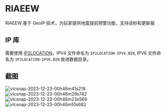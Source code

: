 # RIAEEW 

RIAEEW 基于 GeoIP 技术，为玩家提供地震提前预警功能，支持读秒和更新报



## IP 库

需要使用 [IP2LOCATION](https://www.ip2location.com/)，IPV4 文件命名为 `IP2LOCATION-IPV4.BIN`, IPV6 文件命名为 `IP2LOCATION-IPV6.BIN` 放进数据目录。

## 截图 

![vlcsnap-2023-12-23-00h46m41s219](https://github.com/RIA-AED/RIAEEW/assets/30802565/cb7924f3-f6f7-4c0b-9e99-1fb4ac593fa4)
![vlcsnap-2023-12-23-00h46m29s742](https://github.com/RIA-AED/RIAEEW/assets/30802565/70998d8a-c1e1-4f18-b439-553f0ed2eaa2)
![vlcsnap-2023-12-23-00h46m23s569](https://github.com/RIA-AED/RIAEEW/assets/30802565/a7c96649-4c5c-4a0b-8cc1-205da77d4f4a)
![vlcsnap-2023-12-23-00h46m10s682](https://github.com/RIA-AED/RIAEEW/assets/30802565/8e2ac864-59a0-4b31-9b53-598ebd267f73)

